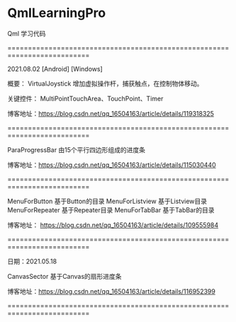 # QmlLearningPro
Qml 学习代码

==========================================================================

2021.08.02  [Android] [Windows]
 
概要： VirtualJoystick  增加虚拟操作杆，捕获触点，在控制物体移动。

关键控件： MultiPointTouchArea、TouchPoint、Timer

博客地址：https://blog.csdn.net/qq_16504163/article/details/119318325

==========================================================================

ParaProgressBar  由15个平行四边形组成的进度条

博客地址：https://blog.csdn.net/qq_16504163/article/details/115030440

==========================================================================

MenuForButton 基于Button的目录
MenuForListview 基于Listview目录
MenuForRepeater 基于Repeater目录
MenuForTabBar 基于TabBar的目录

博客地址： https://blog.csdn.net/qq_16504163/article/details/109555984

==========================================================================

日期：2021.05.18

CanvasSector 基于Canvas的扇形进度条

博客地址：https://blog.csdn.net/qq_16504163/article/details/116952399

==========================================================================
